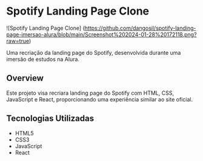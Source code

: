 # Spotify Landing Page Clone

![Spotify Landing Page Clone]
(https://github.com/dangosil/spotify-landing-page-imersao-alura/blob/main/Screenshot%202024-01-28%20172118.png?raw=true)

Uma recriação da landing page do Spotify, desenvolvida durante uma imersão de estudos na Alura.

## Overview

Este projeto visa recriara landing page do Spotify com HTML, CSS, JavaScript e React, proporcionando uma experiência similar ao site oficial.

## Tecnologias Utilizadas

- <i class="fa-brands fa-html5"></i> HTML5
- <i class="fa-brands fa-css3"></i> CSS3
- <i class="fa-brands fa-js"></i> JavaScript
- <i class="fa-brands fa-react"></i> React
